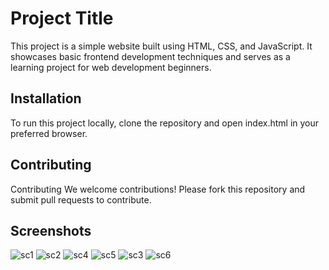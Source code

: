 
# Project Title

This project is a simple website built using HTML, CSS, and JavaScript. It showcases basic frontend development techniques and serves as a learning project for web development beginners.


## Installation

To run this project locally, clone the repository and open index.html in your preferred browser.
    



## Contributing

Contributing
We welcome contributions! Please fork this repository and submit pull requests to contribute.


## Screenshots
![sc1](https://github.com/sahansharma/RealEstateSite/assets/105370268/5d82cc7b-0c25-4c6c-9046-080e3aecdca7)
![sc2](https://github.com/sahansharma/RealEstateSite/assets/105370268/f3537f77-537f-4dfb-9f34-f9f44bc1b7cf)
![sc4](https://github.com/sahansharma/RealEstateSite/assets/105370268/3e10f50e-97e0-4738-a860-ca69eb9d4602)
![sc5](https://github.com/sahansharma/RealEstateSite/assets/105370268/0cbd7586-b0b8-4397-ba18-79a1dc305aca)
![sc3](https://github.com/sahansharma/RealEstateSite/assets/105370268/dab58aed-4311-4e7d-9732-256c131b1b66)
![sc6](https://github.com/sahansharma/RealEstateSite/assets/105370268/88a19ff7-24e4-4561-8144-25fd59470bc0)

